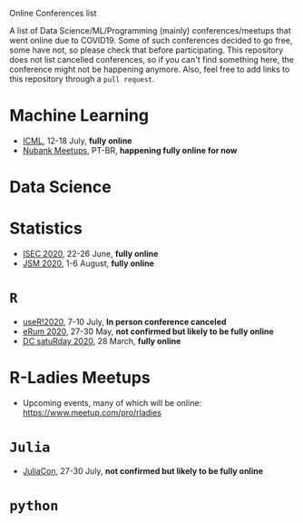 Online Conferences list

A list of Data Science/ML/Programming (mainly) conferences/meetups that went online due to COVID19. Some of such conferences decided to go free, some have not, so please check that before participating. This repository does not list cancelled conferences, so if you can't find something here, the conference might not be happening anymore. Also, feel free to add links to this repository through a `pull request`.

# Machine Learning
  - [ICML](https://icml.cc/), 12-18 July, **fully online**
  - [Nubank Meetups](https://www.meetup.com/pt-BR/machine-learning-big-data-engenharia/), PT-BR, **happening fully online for now**

# Data Science

# Statistics

  - [ISEC 2020](http://www.isec2020.org/), 22-26 June, **fully online**
  - [JSM 2020](https://ww2.amstat.org/meetings/jsm/2020/onlineprogram/index.cfm), 1-6 August, **fully online**
# `R` 

- [useR!2020](https://user2020.r-project.org/), 7-10 July, **In person conference canceled**
- [eRum 2020](https://2020.erum.io/), 27-30 May, **not confirmed but likely to be fully online** 
- [DC satuRday 2020](https://twitter.com/Satrdays_DC/status/1242360264558854145/photo/1), 28 March, **fully online**


# R-Ladies Meetups
  - Upcoming events, many of which will be online: https://www.meetup.com/pro/rladies

# `Julia`

  - [JuliaCon](https://juliacon.org/2020/), 27-30 July, **not confirmed but likely to be fully online** 

# `python`

